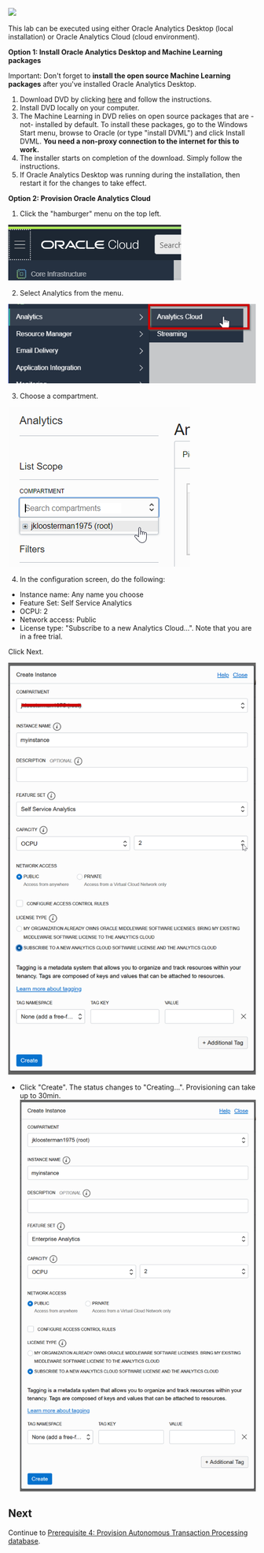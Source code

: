 ![](../commonimages/workshop_logo.png)

This lab can be executed using either Oracle Analytics Desktop (local installation) or Oracle Analytics Cloud (cloud environment). 

**Option 1: Install Oracle Analytics Desktop and Machine Learning packages**

Important: Don't forget to **install the open source Machine Learning packages** after you've installed Oracle Analytics Desktop.

1. Download DVD by clicking [here](https://www.oracle.com/middleware/technologies/oracle-data-visualization-desktop.html#) and follow the instructions. 
2. Install DVD locally on your computer. 
3. The Machine Learning in DVD relies on open source packages that are -not- installed by default. To install these packages, go to the Windows Start menu, browse to Oracle (or type "install DVML") and click Install DVML. **You need a non-proxy connection to the internet for this to work.**
4. The installer starts on completion of the download. Simply follow the instructions.
5. If Oracle Analytics Desktop was running during the installation, then restart it for the changes to take effect.


**Option 2: Provision Oracle Analytics Cloud**

1. Click the "hamburger" menu on the top left.

![](./images/oac1.png)

2. Select Analytics from the menu.

![](./images/oac2.png)

3. Choose a compartment.

![](./images/oac3.png)

4. In the configuration screen, do the following:
- Instance name: Any name you choose
- Feature Set: Self Service Analytics
- OCPU: 2
- Network access: Public
- License type: "Subscribe to a new Analytics Cloud...". Note that you are in a free trial.

Click Next.
  
![](./images/oac5.png)

- Click "Create". The status changes to "Creating...". Provisioning can take up to 30min.
![](./images/oac8.png)


## Next

Continue to [Prerequisite 4: Provision Autonomous Transaction Processing database](../prereq4/lab.md).

